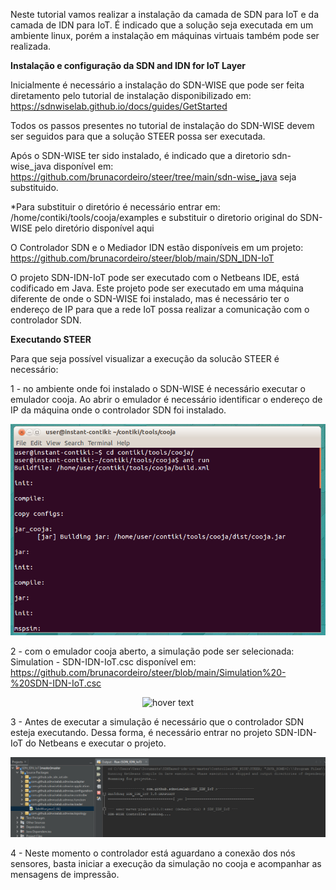 Neste tutorial vamos realizar a instalação da camada de SDN para IoT e da camada de IDN para IoT.
É indicado que a solução seja executada em um ambiente linux, porém a instalação em máquinas virtuais também pode ser realizada.

**Instalação e configuração da SDN and IDN for IoT Layer**

Inicialmente é necessário a instalação do SDN-WISE que pode ser feita diretamento pelo tutorial de instalação disponibilizado em: https://sdnwiselab.github.io/docs/guides/GetStarted

Todos os passos presentes no tutorial de instalação do SDN-WISE devem ser seguidos para que a solução STEER possa ser executada.

Após o SDN-WISE ter sido instalado, é indicado que a diretorio sdn-wise_java disponível em: https://github.com/brunacordeiro/steer/tree/main/sdn-wise_java seja substituido.

*Para substituir o diretório é necessário entrar em: /home/contiki/tools/cooja/examples e substituir o diretorio original do SDN-WISE pelo diretório disponível aqui

O Controlador SDN e o Mediador IDN estão disponíveis em um projeto: https://github.com/brunacordeiro/steer/blob/main/SDN_IDN-IoT 

O projeto SDN-IDN-IoT pode ser executado com o Netbeans IDE, está codificado em Java. Este projeto pode ser executado em uma máquina diferente de onde o SDN-WISE foi instalado, mas é necessário ter o endereço de IP para que a rede IoT possa realizar a comunicação com o controlador SDN.

**Executando STEER**

Para que seja possível visualizar a execução da solucão STEER é necessário:

1 - no ambiente onde foi instalado o SDN-WISE é necessário executar o emulador cooja. Ao abrir o emulador é necessário identificar o endereço de IP da máquina onde o controlador SDN foi instalado.

<p align="center">
  <img src="https://github.com/brunacordeiro/steer/blob/main/IMG/Execute-cooja.png" width="700" title="hover text">
</p>

2 - com o emulador cooja aberto, a simulação pode ser selecionada: Simulation - SDN-IDN-IoT.csc disponível em: https://github.com/brunacordeiro/steer/blob/main/Simulation%20-%20SDN-IDN-IoT.csc 

<p align="center">
  <img src="https://github.com/brunacordeiro/steer/blob/main/IMG/asimulation.png" width="700" title="hover text">
</p>

3 - Antes de executar a simulação é necessário que o controlador SDN esteja executando. Dessa forma, é necessário entrar no projeto SDN-IDN-IoT do Netbeans e executar o projeto.

<p align="center">
  <img src="https://github.com/brunacordeiro/steer/blob/main/IMG/ExecuteControllerSDN.png" width="700" title="hover text">
</p>

4 - Neste momento o controlador está aguardano a conexão dos nós sensores, basta iniciar a execução da simulação no cooja e acompanhar as mensagens de impressão.

